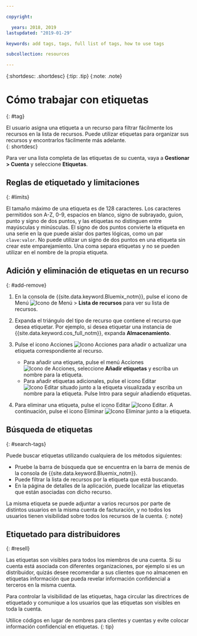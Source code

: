 ```yaml
---

copyright:

  years: 2018, 2019
lastupdated: "2019-01-29"

keywords: add tags, tags, full list of tags, how to use tags

subcollection: resources

---
```


{:shortdesc: .shortdesc}
{:tip: .tip}
{:note: .note}


# Cómo trabajar con etiquetas
{: #tag}

El usuario asigna una etiqueta a un recurso para filtrar fácilmente los recursos en la lista de recursos. Puede utilizar etiquetas para organizar sus recursos y encontrarlos fácilmente más adelante.  
{: shortdesc}

Para ver una lista completa de las etiquetas de su cuenta, vaya a **Gestionar > Cuenta** y seleccione **Etiquetas**.

## Reglas de etiquetado y limitaciones
{: #limits}

El tamaño máximo de una etiqueta es de 128 caracteres. Los caracteres permitidos son A-Z, 0-9, espacios en blanco, signo de subrayado, guion, punto y signo de dos puntos, y las etiquetas no distinguen entre mayúsculas y minúsculas. El signo de dos puntos convierte la etiqueta en una serie en la que puede aislar dos partes lógicas, como un par `clave:valor`. No puede utilizar un signo de dos puntos en una etiqueta sin crear este emparejamiento. Una coma separa etiquetas y no se pueden utilizar en el nombre de la propia etiqueta.

## Adición y eliminación de etiquetas en un recurso
{: #add-remove}

1. En la consola de {{site.data.keyword.Bluemix_notm}}, pulse el icono de Menú ![Icono de Menú](../icons/icon_hamburger.svg) > **Lista de recursos** para ver su lista de recursos.
2. Expanda el triángulo del tipo de recurso que contiene el recurso que desea etiquetar. Por ejemplo, si desea etiquetar una instancia de {{site.data.keyword.cos_full_notm}}, expanda **Almacenamiento**.  
3. Pulse el icono Acciones ![Icono Acciones](../icons/action-menu-icon.svg) para añadir o actualizar una etiqueta correspondiente al recurso.

    * Para añadir una etiqueta, pulse el menú Acciones ![Icono de Acciones](../icons/action-menu-icon.svg), seleccione **Añadir etiquetas** y escriba un nombre para la etiqueta.
    * Para añadir etiquetas adicionales, pulse el icono Editar ![Icono Editar](../icons/edit-tagging.svg) situado junto a la etiqueta visualizada y escriba un nombre para la etiqueta. Pulse Intro para seguir añadiendo etiquetas.
4. Para eliminar una etiqueta, pulse el icono Editar ![Icono Editar](../icons/edit-tagging.svg). A continuación, pulse el icono Eliminar ![Icono Eliminar](../icons/close-tagging.svg) junto a la etiqueta.

## Búsqueda de etiquetas
{: #search-tags}

Puede buscar etiquetas utilizando cualquiera de los métodos siguientes:

  * Pruebe la barra de búsqueda que se encuentra en la barra de menús de la consola de {{site.data.keyword.Bluemix_notm}}.
  * Puede filtrar la lista de recursos por la etiqueta que está buscando.
  * En la página de detalles de la aplicación, puede localizar las etiquetas que están asociadas con dicho recurso.

La misma etiqueta se puede adjuntar a varios recursos por parte de distintos usuarios en la misma cuenta de facturación, y no todos los usuarios tienen visibilidad sobre todos los recursos de la cuenta.
{: note}


## Etiquetado para distribuidores
{: #resell}

Las etiquetas son visibles para todos los miembros de una cuenta.
Si su cuenta está asociada con diferentes organizaciones, por ejemplo si es un distribuidor, quizás desee recomendar a sus clientes que no almacenen en etiquetas información que pueda revelar información confidencial a terceros en la misma cuenta.

Para controlar la visibilidad de las etiquetas, haga circular las directrices de etiquetado y comunique a los usuarios que las etiquetas son visibles en toda la cuenta.

Utilice códigos en lugar de nombres para clientes y cuentas y evite colocar información confidencial en etiquetas.
{: tip}
